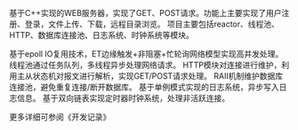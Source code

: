 

基于C++实现的WEB服务器，实现了GET、POST请求。功能上主要实现了用户注册、登录，文件上传、下载，远程目录浏览。
项目主要包括reactor、线程池、HTTP、数据库连接池、日志系统、时钟系统等模块。 

基于epoll IO复用技术，ET边缘触发+非阻塞+忙轮询网络模型实现高并发处理。
线程池通过任务队列，多线程异步处理网络请求。 
HTTP模块对连接进行维护，利用主从状态机对报文进行解析，实现GET/POST请求处理。
RAII机制维护数据库连接池，避免重复连接/断开数据库。
基于单例模式实现的日志系统，异步写入日志信息。
基于双向链表实现定时器时钟系统，处理非活跃连接。

更多详细可参阅《开发记录》
